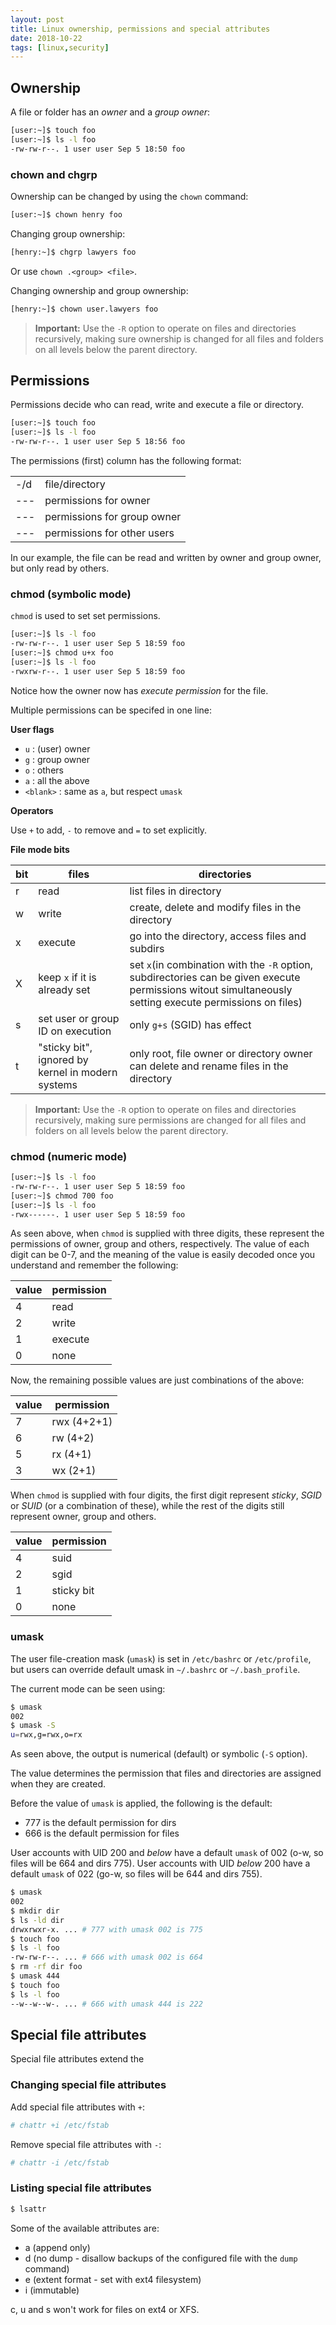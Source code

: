 ```yaml
---
layout: post
title: Linux ownership, permissions and special attributes
date: 2018-10-22
tags: [linux,security]
---
```


## Ownership

A file or folder has an *owner* and a *group owner*:

```bash
[user:~]$ touch foo
[user:~]$ ls -l foo
-rw-rw-r--. 1 user user Sep 5 18:50 foo
```

### chown and chgrp

Ownership can be changed by using the `chown` command:

```bash
[user:~]$ chown henry foo
```

Changing group ownership:

```bash
[henry:~]$ chgrp lawyers foo
```

Or use `chown .<group> <file>`.

Changing ownership and group ownership:

```bash
[henry:~]$ chown user.lawyers foo
```

> **Important:** Use the `-R` option to operate on files and directories recursively, making sure ownership is changed for all files and folders on all levels below the parent directory.


## Permissions

Permissions decide who can read, write and execute a file or directory.

```bash
[user:~]$ touch foo
[user:~]$ ls -l foo
-rw-rw-r--. 1 user user Sep 5 18:56 foo
```

The permissions (first) column has the following format:

|    |                             |
|----|-----------------------------|
|-/d | file/directory              |
|--- | permissions for owner       |
|--- | permissions for group owner |
|--- | permissions for other users |

In our example, the file can be read and written by owner and group owner, but only read by others.

### chmod (symbolic mode)

`chmod` is used to set set permissions.

```bash
[user:~]$ ls -l foo
-rw-rw-r--. 1 user user Sep 5 18:59 foo
[user:~]$ chmod u+x foo
[user:~]$ ls -l foo
-rwxrw-r--. 1 user user Sep 5 18:59 foo
```

Notice how the owner now has *execute permission* for the file.

Multiple permissions can be specifed in one line:


**User flags**

- `u` : (user) owner
- `g` : group owner
- `o` : others
- `a` : all the above
- `<blank>` : same as `a`, but respect `umask`

**Operators**

Use `+` to add, `-` to remove and `=` to set explicitly.

**File mode bits**

| bit | files | directories |
|-----|-------|-------------|
| r   | read  | list files in directory|
| w   | write | create, delete and modify files in the directory|
| x   | execute| go into the directory, access files and subdirs|
| X   | keep `x` if it is already set | set `x`(in combination with the `-R` option, subdirectories can be given execute permissions witout simultaneously setting execute permissions on files)|
| s   | set user or group ID on execution| only `g+s` (SGID) has effect |
| t   | "sticky bit", ignored by kernel in modern systems | only root, file owner or directory owner can delete and rename files in the directory |


> **Important:** Use the `-R` option to operate on files and directories recursively, making sure permissions are changed for all files and folders on all levels below the parent directory.

### chmod (numeric mode)

```bash
[user:~]$ ls -l foo
-rw-rw-r--. 1 user user Sep 5 18:59 foo
[user:~]$ chmod 700 foo
[user:~]$ ls -l foo
-rwx------. 1 user user Sep 5 18:59 foo
```

As seen above, when `chmod` is supplied with three digits, these represent the permissions of owner, group and others, respectively.
The value of each digit can be 0-7, and the meaning of the value is easily decoded once you understand and remember the following:


|value | permission
|------|-----------
|4 | read |
|2 | write |
|1 | execute |
|0 | none |

Now, the remaining possible values are just combinations of the above:

|value | permission
|------|-----------
|7 | rwx (4+2+1) |
|6 | rw (4+2) |
|5 | rx (4+1) |
|3 | wx (2+1) |


When `chmod` is supplied with four digits, the first digit represent *sticky*, *SGID* or *SUID* (or a combination of these), while the rest of the digits still represent owner, group and others.

|value | permission
|------|-----------
|4 | suid |
|2 | sgid |
|1 | sticky bit |
|0 | none |


### umask

The user file-creation mask (`umask`) is set in `/etc/bashrc` or `/etc/profile`, but users can override default umask in `~/.bashrc` or `~/.bash_profile`.

The current mode can be seen using:

```bash
$ umask
002
$ umask -S
u=rwx,g=rwx,o=rx
```

As seen above, the output is numerical (default) or symbolic (`-S` option).

The value determines the permission that files and directories are assigned when they are created.

Before the value of `umask` is applied, the following is the default:

- 777 is the default permission for dirs
- 666 is the default permission for files

User accounts with UID 200 and *below* have a default `umask` of 002 (o-w, so files will be 664 and dirs 775).
User accounts with UID *below* 200 have a default `umask` of 022 (go-w, so files will be 644 and dirs 755).

```bash
$ umask
002
$ mkdir dir
$ ls -ld dir
drwxrwxr-x. ... # 777 with umask 002 is 775
$ touch foo
$ ls -l foo
-rw-rw-r--. ... # 666 with umask 002 is 664
$ rm -rf dir foo
$ umask 444
$ touch foo
$ ls -l foo
--w--w--w-. ... # 666 with umask 444 is 222
```

## Special file attributes

Special file attributes extend the

### Changing special file attributes

Add special file attributes with `+`:

```bash
# chattr +i /etc/fstab
```

Remove special file attributes with `-`:

```bash
# chattr -i /etc/fstab
```

### Listing special file attributes

```bash
$ lsattr
```

Some of the available attributes are:

- a (append only)
- d (no dump - disallow backups of the configured file with the `dump` command)
- e (extent format - set with ext4 filesystem)
- i (immutable)

c, u and s won't work for files on ext4 or XFS.
